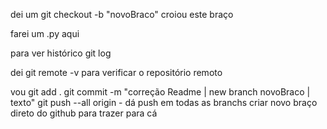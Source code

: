 dei um git checkout -b "novoBraco"
croiou este braço

farei um .py aqui

para ver histórico git log

dei git remote -v para verificar o repositório remoto


vou 
git add .
git commit -m "correção Readme | new branch novoBraco | texto"
git push --all origin    - dá push em todas as branchs
criar novo braço direto do github para trazer para cá